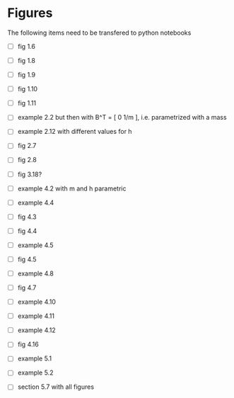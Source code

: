 # Figures
The following items need to be transfered to python notebooks

- [ ] fig 1.6
- [ ] fig 1.8
- [ ] fig 1.9
- [ ] fig 1.10
- [ ] fig 1.11

- [ ] example 2.2 but then with B^T = [ 0  1/m ], i.e. parametrized with a mass
- [ ] example 2.12 with different values for h

- [ ] fig 2.7
- [ ] fig 2.8

- [ ] fig 3.18?

- [ ] example 4.2 with m and h parametric
- [ ] example 4.4
- [ ] fig 4.3
- [ ] fig 4.4
- [ ] example 4.5
- [ ] fig 4.5

- [ ] example 4.8

- [ ] fig 4.7

- [ ] example 4.10
- [ ] example 4.11
- [ ] example 4.12
- [ ] fig 4.16

- [ ] example 5.1
- [ ] example 5.2

- [ ] section 5.7 with all figures
